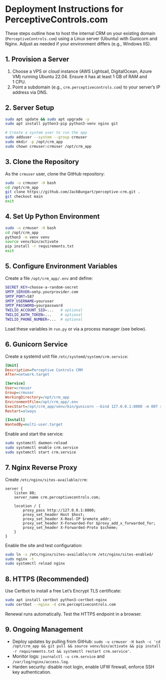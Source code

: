 # Deployment Instructions for PerceptiveControls.com

These steps outline how to host the internal CRM on your existing domain (`PerceptiveControls.com`) using a Linux server (Ubuntu) with Gunicorn and Nginx.  Adjust as needed if your environment differs (e.g., Windows IIS).

## 1. Provision a Server

1. Choose a VPS or cloud instance (AWS Lightsail, DigitalOcean, Azure VM) running Ubuntu 22.04.  Ensure it has at least 1 GB of RAM and 1 CPU.
2. Point a subdomain (e.g., `crm.perceptivecontrols.com`) to your server’s IP address via DNS.

## 2. Server Setup

```bash
sudo apt update && sudo apt upgrade -y
sudo apt install python3-pip python3-venv nginx git

# Create a system user to run the app
sudo adduser --system --group crmuser
sudo mkdir -p /opt/crm_app
sudo chown crmuser:crmuser /opt/crm_app
```

## 3. Clone the Repository

As the `crmuser` user, clone the GitHub repository:

```bash
sudo -u crmuser -H bash
cd /opt/crm_app
git clone https://github.com/JackBungart/perceptive-crm.git .
git checkout main
exit
```

## 4. Set Up Python Environment

```bash
sudo -u crmuser -H bash
cd /opt/crm_app
python3 -m venv venv
source venv/bin/activate
pip install -r requirements.txt
exit
```

## 5. Configure Environment Variables

Create a file `/opt/crm_app/.env` and define:

```bash
SECRET_KEY=choose-a-random-secret
SMTP_SERVER=smtp.yourprovider.com
SMTP_PORT=587
SMTP_USERNAME=youruser
SMTP_PASSWORD=yourpassword
TWILIO_ACCOUNT_SID=...   # optional
TWILIO_AUTH_TOKEN=...    # optional
TWILIO_PHONE_NUMBER=...  # optional
```

Load these variables in `run.py` or via a process manager (see below).

## 6. Gunicorn Service

Create a systemd unit file `/etc/systemd/system/crm.service`:

```ini
[Unit]
Description=Perceptive Controls CRM
After=network.target

[Service]
User=crmuser
Group=crmuser
WorkingDirectory=/opt/crm_app
EnvironmentFile=/opt/crm_app/.env
ExecStart=/opt/crm_app/venv/bin/gunicorn --bind 127.0.0.1:8000 -m 007 run:app
Restart=always

[Install]
WantedBy=multi-user.target
```

Enable and start the service:

```bash
sudo systemctl daemon-reload
sudo systemctl enable crm.service
sudo systemctl start crm.service
```

## 7. Nginx Reverse Proxy

Create `/etc/nginx/sites-available/crm`:

```nginx
server {
    listen 80;
    server_name crm.perceptivecontrols.com;

    location / {
        proxy_pass http://127.0.0.1:8000;
        proxy_set_header Host $host;
        proxy_set_header X-Real-IP $remote_addr;
        proxy_set_header X-Forwarded-For $proxy_add_x_forwarded_for;
        proxy_set_header X-Forwarded-Proto $scheme;
    }
}
```

Enable the site and test configuration:

```bash
sudo ln -s /etc/nginx/sites-available/crm /etc/nginx/sites-enabled/
sudo nginx -t
sudo systemctl reload nginx
```

## 8. HTTPS (Recommended)

Use Certbot to install a free Let’s Encrypt TLS certificate:

```bash
sudo apt install certbot python3-certbot-nginx
sudo certbot --nginx -d crm.perceptivecontrols.com
```

Renewal runs automatically.  Test the HTTPS endpoint in a browser.

## 9. Ongoing Management

* Deploy updates by pulling from GitHub: `sudo -u crmuser -H bash -c 'cd /opt/crm_app && git pull && source venv/bin/activate && pip install -r requirements.txt && systemctl restart crm.service'`.
* Monitor logs: `journalctl -u crm.service` and `/var/log/nginx/access.log`.
* Harden security: disable root login, enable UFW firewall, enforce SSH key authentication.

